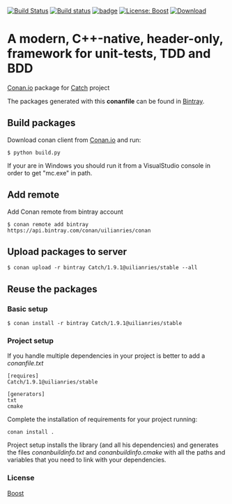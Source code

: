 [![Build Status](https://travis-ci.org/uilianries/conan-catch.svg?branch=release/1.9.1)](https://travis-ci.org/uilianries/conan-catch) [![Build status](https://ci.appveyor.com/api/projects/status/wnf26emviga6pal0/branch/release/1.9.1?svg=true)](https://ci.appveyor.com/project/uilianries/conan-catch/branch/release/1.9.1) [![badge](https://img.shields.io/badge/conan.io-Catch%2F1.9.1-green.svg?logo=data:image/png;base64%2CiVBORw0KGgoAAAANSUhEUgAAAA4AAAAOCAMAAAAolt3jAAAA1VBMVEUAAABhlctjlstkl8tlmMtlmMxlmcxmmcxnmsxpnMxpnM1qnc1sn85voM91oM11oc1xotB2oc56pNF6pNJ2ptJ8ptJ8ptN9ptN8p9N5qNJ9p9N9p9R8qtOBqdSAqtOAqtR%2BrNSCrNJ/rdWDrNWCsNWCsNaJs9eLs9iRvNuVvdyVv9yXwd2Zwt6axN6dxt%2Bfx%2BChyeGiyuGjyuCjyuGly%2BGlzOKmzOGozuKoz%2BKqz%2BOq0OOv1OWw1OWw1eWx1eWy1uay1%2Baz1%2Baz1%2Bez2Oe02Oe12ee22ujUGwH3AAAAAXRSTlMAQObYZgAAAAFiS0dEAIgFHUgAAAAJcEhZcwAACxMAAAsTAQCanBgAAAAHdElNRQfgBQkREyOxFIh/AAAAiklEQVQI12NgAAMbOwY4sLZ2NtQ1coVKWNvoc/Eq8XDr2wB5Ig62ekza9vaOqpK2TpoMzOxaFtwqZua2Bm4makIM7OzMAjoaCqYuxooSUqJALjs7o4yVpbowvzSUy87KqSwmxQfnsrPISyFzWeWAXCkpMaBVIC4bmCsOdgiUKwh3JojLgAQ4ZCE0AMm2D29tZwe6AAAAAElFTkSuQmCC)](http://www.conan.io/source/Catch/1.9.1/uilianries/stable) [![License: Boost](https://img.shields.io/badge/License-Boost%201.0-blue.svg)](https://github.com/philsquared/Catch/blob/master/LICENSE.txt) [ ![Download](https://api.bintray.com/packages/uilianries/conan/Catch/images/download.svg?version=1.9.1%3Astable) ](https://bintray.com/uilianries/conan/Catch/1.9.1%3Astable/link)

# A modern, C++-native, header-only, framework for unit-tests, TDD and BDD

[Conan.io](https://conan.io) package for [Catch](https://github.com/philsquared/Catch) project

The packages generated with this **conanfile** can be found in [Bintray](https://bintray.com/uilianries/conan/Catch/1.9.1%3Astable).

## Build packages

Download conan client from [Conan.io](https://conan.io) and run:

    $ python build.py

If your are in Windows you should run it from a VisualStudio console in order to get "mc.exe" in path.

## Add remote

Add Conan remote from bintray account

    $ conan remote add bintray https://api.bintray.com/conan/uilianries/conan

## Upload packages to server

    $ conan upload -r bintray Catch/1.9.1@uilianries/stable --all

## Reuse the packages

### Basic setup

    $ conan install -r bintray Catch/1.9.1@uilianries/stable

### Project setup

If you handle multiple dependencies in your project is better to add a *conanfile.txt*

    [requires]
    Catch/1.9.1@uilianries/stable

    [generators]
    txt
    cmake

Complete the installation of requirements for your project running:</small></span>

    conan install .

Project setup installs the library (and all his dependencies) and generates the files *conanbuildinfo.txt* and *conanbuildinfo.cmake* with all the paths and variables that you need to link with your dependencies.

### License
[Boost](LICENSE)
